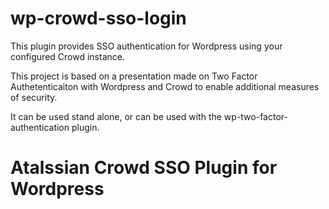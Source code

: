 # wp-crowd-sso-login

This plugin provides SSO authentication for Wordpress using your configured Crowd instance.

This project is based on a presentation made on Two Factor Authetenticaiton with Wordpress and Crowd to enable additional measures of security.

It can be used stand alone, or can be used with the wp-two-factor-authentication plugin.

# Atalssian Crowd SSO Plugin for Wordpress
